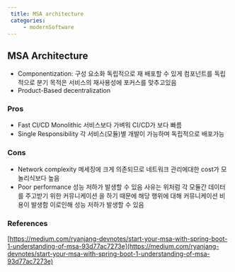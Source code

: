 ```yaml
---
 title: MSA architecture
 categories: 
     - modernSoftware
---
```



## MSA Architecture
- Componentization: 구성 요소화
    독립적으로 재 배포할 수 있게 컴포넌트를 독립적으로 분기
    목적은 서비스의 재사용성에 포커스를 맞추고있음
- Product-Based decentralization

### Pros
- Fast CI/CD 
    Monolithic 서비스보다 가벼워 CI/CD가 보다 빠름
- Single Responsibility
    각 서비스(모듈)별 개발이 가능하며 독립적으로 배포가능

### Cons
- Network complexity 
    메세징에 크게 의존되므로 네트워크 관리에대한 cost가 모놀리식보다 높음
- Poor performance
    성능 저하가 발생할 수 있음 사유는 위처럼 각 모듈간 데이터를 주고받기 위한 커뮤니케이션 을 하기 때문에
    해당 행위에 대해 커뮤니케이션 비용이 발생함 이로인해 성능 저하가 발생할 수 있음


### References
[https://medium.com/ryanjang-devnotes/start-your-msa-with-spring-boot-1-understanding-of-msa-93d77ac7273e](https://medium.com/ryanjang-devnotes/start-your-msa-with-spring-boot-1-understanding-of-msa-93d77ac7273e)

